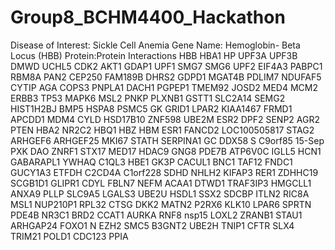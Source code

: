 # Group8_BCHM4400_Hackathon
Disease of Interest: Sickle Cell Anemia
Gene Name: Hemoglobin- Beta Locus (HBB)
Protein:Protein Interactions 
 HBB
HBA1
HP
UPF3A
UPF3B
DMWD
UCHL5
CDK2
AKT1
GDAP1
UPF1
SMG7
SMG6
UPF2
EIF4A3
PABPC1
RBM8A
PAN2
CEP250
FAM189B
DHRS2
GDPD1
MGAT4B
PDLIM7
NDUFAF5
CYTIP
AGA
COPS3
PNPLA1
DACH1
PGPEP1
TMEM92
JOSD2
MED4
MCM2
ERBB3
TP53
MAPK6
MSL2
PNKP
PLXNB1
GSTT1
SLC2A14
SEMG2
HIST1H2BJ
BMP5
HSPA8
PSMC5
GK
GRID1
LPAR2
KIAA1467
FRMD1
APCDD1
MDM4
CYLD
HSD17B10
ZNF598
UBE2M
ESR2
DPF2
SENP2
AGR2
PTEN
HBA2
NR2C2
HBQ1
HBZ
HBM
ESR1
FANCD2
LOC100505817
STAG2
ARHGEF6
ARHGEF25
MKI67
STATH
SERPINA1
GC
DDX58
S
C9orf85
15-Sep
PXK
DAO
ZNRF1
STX17
MED17
HDAC9
GNG8
PDE7B
ATP6V0C
IGLL5
HCN1
GABARAPL1
YWHAQ
C1QL3
HBE1
GK3P
CACUL1
BNC1
TAF12
FNDC1
GUCY1A3
ETFDH
C2CD4A
C1orf228
SDHD
NHLH2
KIFAP3
RER1
ZDHHC19
SCGB1D1
GLIPR1
CDYL
FBLN7
NEFM
ACAA1
DTWD1
TRAF3IP3
HMGCLL1
ANXA9
PLLP
SLC9A5
LGALS3
UBE2U
HSDL1
SSX2
SDCBP
ITLN2
RIC8A
MSL1
NUP210P1
RPL32
CTSG
DKK2
MATN2
P2RX6
KLK10
LPAR6
SPRTN
PDE4B
NR3C1
BRD2
CCAT1
AURKA
RNF8
nsp15
LOXL2
ZRANB1
STAU1
ARHGAP24
FOXO1
N
EZH2
SMC5
B3GNT2
UBE2H
TNIP1
CFTR
SLX4
TRIM21
POLD1
CDC123
PPIA

